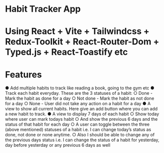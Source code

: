 # Habit Tracker App 
# Using React + Vite + Tailwindcss + Redux-Toolkit + React-Router-Dom + Typed.js + React-Toastify etc

# Features
●	Add multiple habits to track like reading a book, going to the gym etc
●	Track each habit everyday. These are the 3 statuses of a habit:
  ○	Done - Mark the habit as done for a day
  ○	Not done - Mark the habit as not done for a day
  ○	None - User did not take any action on a habit for a day
●	A view to show all current habits. Here give an add button where you can add a new habit to track. 
●	A view to display 7 days of each habit
  ○	Show today where user can mark todays habit
  ○	And show the previous 6 days and the status of that habit for each day
  ○	A user can toggle between the three (above mentioned) statuses of a habit i.e. I can     change today’s status as done, not done or none anytime.
  ○	Also I should be able to change any of the previous days status i.e. I can change the status of a habit for yesterday, day before yesterday or any previous 6 days as well
